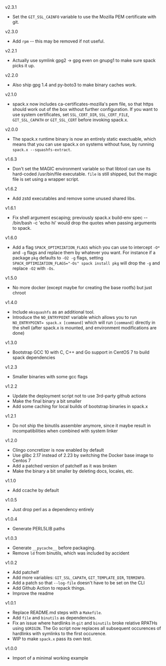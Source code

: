v2.3.1
- Set the `GIT_SSL_CAINFO` variable to use the Mozilla PEM certificate with git.

v2.3.0
- Add `rpm` -- this may be removed if not useful.

v2.2.1
- Actually use symlink gpg2 -> gpg even on gnupg1 to make sure spack picks it
  up.

v2.2.0
- Also ship gpg 1.4 and py-boto3 to make binary caches work.

v2.1.0
- spack.x now includes ca-certificates-mozilla's pem file, so that https should
  work out of the box without further configuration. If you want to use system
  certificates, set `SSL_CERT_DIR`, `SSL_CERT_FILE`, `GIT_SSL_CAPATH` or
  `GIT_SSL_CERT` before invoking spack.x.

v2.0.0
- The spack.x runtime binary is now an entirely static exectuable, which means
  that you can use spack.x on systems without fuse, by running
  `spack.x --squashfs-extract`.

v1.6.3
- Don't set the MAGIC environment variable so that libtool can use its
  hard-coded /usr/bin/file executable. `file` is still shipped, but the magic
  file is set using a wrapper script.

v1.6.2
- Add zstd executables and remove some unused shared libs.

v1.6.1
- Fix shell argument escaping; previously spack.x build-env spec -- /bin/bash -c 'echo hi' would drop the quotes when passing arguments to spack.

v1.6.0
- Add a flag `SPACK_OPTIMIZATION_FLAGS` which you can use to intercept `-O*` and `-g` flags and replace them by whatever you want.
  For instance if a package `pkg` defaults to `-O2 -g` flags, setting `SPACK_OPTIMIZATION_FLAGS="-Os" spack install pkg` will drop the `-g` and replace `-O2` with `-Os`.

v1.5.0
- No more docker (except maybe for creating the base rootfs) but just chroot

v1.4.0
- Include `mksquashfs` as an additional tool.
- Introduce the `NO_ENTRYPOINT` variable which allows you to run `NO_ENTRYPOINT= spack.x [command]` which will run `[command]` directly in the shell (after spack.x is mounted, and environment modifications are done)

v1.3.0
- Bootstrap GCC 10 with C, C++ and Go support in CentOS 7 to build spack dependencies

v1.2.3
- Smaller binaries with some gcc flags

v1.2.2
- Update the deployment script not to use 3rd-party github actions
- Make the final binary a bit smaller
- Add some caching for local builds of bootstrap binaries in spack.x

v1.2.1
- Do not ship the binutils assembler anymore, since it maybe result in incompatibilities when combined with system linker

v1.2.0
- Clingo concretizer is now enabled by default
- Use glibc 2.17 instead of 2.23 by switching the Docker base image to Centos 7
- Add a patched version of patchelf as it was broken
- Make the binary a bit smaller by deleting docs, locales, etc.

v1.1.0
- Add ccache by default

v1.0.5
- Just drop perl as a dependency entirely

v1.0.4
- Generate PERL5LIB paths

v1.0.3
- Generate `__pycache__` before packaging.
- Remove `ld` from binutils, which was included by accident

v1.0.2
- Add patchelf
- Add more variables: `GIT_SSL_CAPATH`, `GIT_TEMPLATE_DIR`, `TERMINFO`.
- Add a patch so that `--log-file` doesn't have to be set on the CLI
- Add Github Action to repack things.
- Improve the readme

v1.0.1
- Replace README.md steps with a `Makefile`.
- Add `file` and `binutils` as dependencies.
- Fix an issue where hardlinks in `git` and `binutils` broke relative RPATHs
  using `$ORIGIN`. The Go script now replaces all subsequent occurences of
  hardlinks with symlinks to the first occurence.
- WIP to make `spack.x` pass its own test.

v1.0.0
- Import of a minimal working example
